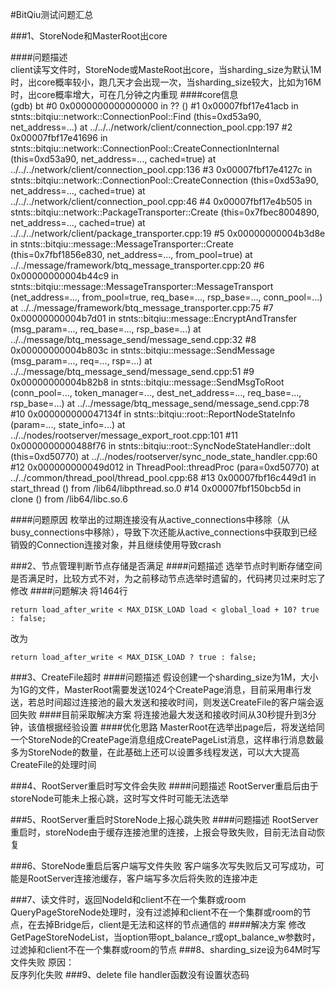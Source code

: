 #BitQiu测试问题汇总

###1、StoreNode和MasterRoot出core

####问题描述  
client读写文件时，StoreNode或MasteRoot出core，当sharding_size为默认1M时，出core概率较小，跑几天才会出现一次，当sharding_size较大，比如为16M时，出core概率增大，可在几分钟之内重现
####core信息  
	(gdb) bt
	#0  0x0000000000000000 in ?? ()
	#1  0x00007fbf17e41acb in 	stnts::bitqiu::network::ConnectionPool::Find (this=0xd53a90, net_address=...) at ../../../network/client/connection_pool.cpp:197
	#2  0x00007fbf17e41696 in stnts::bitqiu::network::ConnectionPool::CreateConnectionInternal (this=0xd53a90, net_address=..., cached=true)
    at ../../../network/client/connection_pool.cpp:136
	#3  0x00007fbf17e4127c in stnts::bitqiu::network::ConnectionPool::CreateConnection (this=0xd53a90, net_address=..., cached=true)
    at ../../../network/client/connection_pool.cpp:46
	#4  0x00007fbf17e4b505 in stnts::bitqiu::network::PackageTransporter::Create (this=0x7fbec8004890, net_address=..., cached=true)
    at ../../../network/client/package_transporter.cpp:19
	#5  0x00000000004b3d8e in stnts::bitqiu::message::MessageTransporter::Create (this=0x7fbf1856e830, net_address=..., from_pool=true)
    at ../../message/framework/btq_message_transporter.cpp:20
	#6  0x00000000004b44c9 in stnts::bitqiu::message::MessageTransporter::MessageTransport (net_address=..., from_pool=true, req_base=..., rsp_base=..., conn_pool=...)
    at ../../message/framework/btq_message_transporter.cpp:75
	#7  0x00000000004b7d01 in stnts::bitqiu::message::EncryptAndTransfer (msg_param=..., req_base=..., rsp_base=...) at ../../message/btq_message_send/message_send.cpp:32
	#8  0x00000000004b803c in stnts::bitqiu::message::SendMessage (msg_param=..., req=..., rsp=...) at ../../message/btq_message_send/message_send.cpp:51
	#9  0x00000000004b82b8 in stnts::bitqiu::message::SendMsgToRoot (conn_pool=..., token_manager=..., dest_net_address=..., req_base=..., rsp_base=...)
    at ../../message/btq_message_send/message_send.cpp:78
	#10 0x000000000047134f in stnts::bitqiu::root::ReportNodeStateInfo (param=..., state_info=...) at ../../nodes/rootserver/message_export_root.cpp:101
	#11 0x0000000000488f76 in stnts::bitqiu::root::SyncNodeStateHandler::doIt (this=0xd50770) at ../../nodes/rootserver/sync_node_state_handler.cpp:60
	#12 0x000000000049d012 in ThreadPool::threadProc (para=0xd50770) at ../../common/thread_pool/thread_pool.cpp:68
	#13 0x00007fbf16c449d1 in start_thread () from /lib64/libpthread.so.0
	#14 0x00007fbf150bcb5d in clone () from /lib64/libc.so.6

####问题原因
枚举出的过期连接没有从active_connections中移除（从busy_connections中移除），导致下次还能从active_connections中获取到已经销毁的Connection连接对象，并且继续使用导致crash

###2、节点管理判断节点存储是否满足
####问题描述
选举节点时判断存储空间是否满足时，比较方式不对，为之前移动节点选举时遗留的，代码拷贝过来时忘了修改
####问题解决
将1464行
  
	return load_after_write < MAX_DISK_LOAD load < global_load + 10? true : false;
改为

	return load_after_write < MAX_DISK_LOAD ? true : false;

###3、CreateFile超时
####问题描述
假设创建一个sharding_size为1M，大小为1G的文件，MasterRoot需要发送1024个CreatePage消息，目前采用串行发送，若总时间超过连接池的最大发送和接收时间，则发送CreateFile的客户端会返回失败
####目前采取解决方案
将连接池最大发送和接收时间从30秒提升到3分钟，该值根据经验设置
####优化思路
MasterRoot在选举出page后，将发送给同一个StoreNode的CreatePage消息组成CreatePageList消息，这样串行消息数最多为StoreNode的数量，在此基础上还可以设置多线程发送，可以大大提高CreateFile的处理时间

###4、RootServer重启时写文件会失败
####问题描述
RootServer重启后由于storeNode可能未上报心跳，这时写文件时可能无法选举

###5、RootServer重启时StoreNode上报心跳失败
####问题描述
RootServer重启时，storeNode由于缓存连接池里的连接，上报会导致失败，目前无法自动恢复

###6、StoreNode重启后客户端写文件失败
客户端多次写失败后又可写成功，可能是RootServer连接池缓存，客户端写多次后将失败的连接冲走

###7、读文件时，返回NodeId和client不在一个集群或room
QueryPageStoreNode处理时，没有过滤掉和client不在一个集群或room的节点，在去掉Bridge后，client是无法和这样的节点通信的
####解决方案
修改GetPageStoreNodeList，当option带opt_balance_r或opt_balance_w参数时，过滤掉和client不在一个集群或room的节点
###8、sharding_size设为64M时写文件失败
原因：  
反序列化失败
###9、delete file handler函数没有设置状态码
	